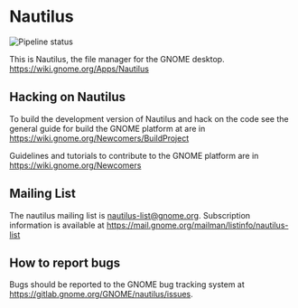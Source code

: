 # Nautilus

![Pipeline status](https://gitlab.gnome.org/GNOME/nautilus/badges/master/build.svg)

This is Nautilus, the file manager for the GNOME desktop.
https://wiki.gnome.org/Apps/Nautilus

## Hacking on Nautilus

To build the development version of Nautilus and hack on the code
see the general guide for build the GNOME platform at
are in https://wiki.gnome.org/Newcomers/BuildProject

Guidelines and tutorials to contribute to the GNOME platform
are in https://wiki.gnome.org/Newcomers

## Mailing List

The nautilus mailing list is nautilus-list@gnome.org.  Subscription
information is available at
https://mail.gnome.org/mailman/listinfo/nautilus-list

## How to report bugs

Bugs should be reported to the GNOME bug tracking system at
https://gitlab.gnome.org/GNOME/nautilus/issues.

